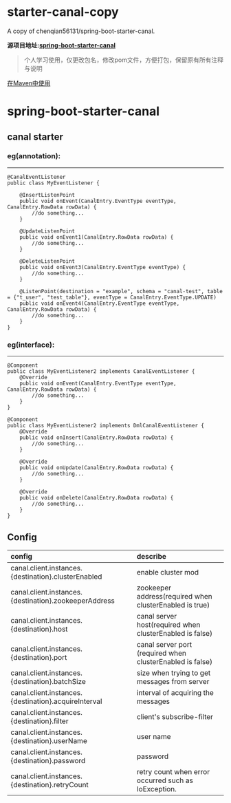 # starter-canal-copy
A copy of chenqian56131/spring-boot-starter-canal.

**源项目地址:[spring-boot-starter-canal](https://github.com/chenqian56131/spring-boot-starter-canal)**
> 个人学习使用，仅更改包名，修改pom文件，方便打包，保留原有所有注释与说明

[在Maven中使用](https://github.com/NewGr8Player/maven-repo)

# spring-boot-starter-canal
## canal starter

### eg(annotation):

-------------------------
```
@CanalEventListener
public class MyEventListener {

    @InsertListenPoint
    public void onEvent(CanalEntry.EventType eventType, CanalEntry.RowData rowData) {
        //do something...
    }

    @UpdateListenPoint
    public void onEvent1(CanalEntry.RowData rowData) {
        //do something...
    }

    @DeleteListenPoint
    public void onEvent3(CanalEntry.EventType eventType) {
        //do something...
    }

    @ListenPoint(destination = "example", schema = "canal-test", table = {"t_user", "test_table"}, eventType = CanalEntry.EventType.UPDATE)
    public void onEvent4(CanalEntry.EventType eventType, CanalEntry.RowData rowData) {
        //do something...
    }
}
```

### eg(interface):
-------------------------------
```
@Component
public class MyEventListener2 implements CanalEventListener {
    @Override
    public void onEvent(CanalEntry.EventType eventType, CanalEntry.RowData rowData) {
        //do something...
    }
}

@Component
public class MyEventListener2 implements DmlCanalEventListener {
    @Override
    public void onInsert(CanalEntry.RowData rowData) {
        //do something...
    }

    @Override
    public void onUpdate(CanalEntry.RowData rowData) {
        //do something...
    }

    @Override
    public void onDelete(CanalEntry.RowData rowData) {
        //do something...
    }
}

```

## Config
| config      |    describe |
| :------- | :-------|
| canal.client.instances.{destination}.clusterEnabled | enable cluster mod |
| canal.client.instances.{destination}.zookeeperAddress | zookeeper address(required when clusterEnabled is true) |
| canal.client.instances.{destination}.host | canal server host(required when clusterEnabled is false) |
| canal.client.instances.{destination}.port  | canal server port (required when clusterEnabled is false)|
| canal.client.instances.{destination}.batchSize  | size when trying to get messages from server |
| canal.client.instances.{destination}.acquireInterval  | interval of acquiring the messages |
| canal.client.instances.{destination}.filter  | client's subscribe-filter |
| canal.client.instances.{destination}.userName  | user name |
| canal.client.instances.{destination}.password  | password |
| canal.client.instances.{destination}.retryCount  | retry count when error occurred such as IoException. |
